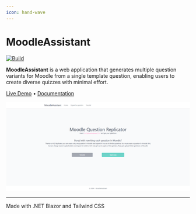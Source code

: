 ```yaml
---
icon: hand-wave
---
```


# MoodleAssistant

[![Build](https://github.com/S0Ale/MoodleAssistant/actions/workflows/build.yml/badge.svg)](https://github.com/S0Ale/MoodleAssistant/actions/workflows/build.yml)

**MoodleAssistant** is a web application that generates multiple question variants for Moodle from a single template question, enabling users to create diverse quizzes with minimal effort.

[Live Demo](https://moodleassistant.azurewebsites.net/) • [Documentation](https://github.com/S0Ale/MoodleAssistant/wiki)

![](https://github.com/S0Ale/MoodleAssistant/blob/master/doc/Home-site.png)

***

Made with .NET Blazor and Tailwind CSS
